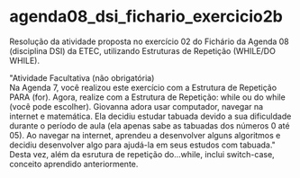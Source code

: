 # agenda08_dsi_fichario_exercicio2b
Resolução da atividade proposta no exercício 02 do Fichário da Agenda 08 (disciplina DSI) da ETEC, utilizando Estruturas de Repetição (WHILE/DO WHILE). <br>

"Atividade Facultativa (não obrigatória) <br>
Na Agenda 7, você realizou este exercício com a Estrutura de Repetição PARA (for). Agora, realize com a Estrutura de Repetição: while ou do while (você pode escolher).
Giovanna adora usar computador, navegar na internet e matemática. Ela decidiu estudar tabuada devido a sua dificuldade durante o período de aula (ela apenas sabe as tabuadas dos números 0 até 05). Ao navegar na internet, aprendeu a desenvolver alguns algoritmos e decidiu desenvolver algo para ajudá-la em seus estudos com tabuada."<br>
Desta vez, além da esrutura de repetição do...while, inclui switch-case, conceito aprendido anteriormente.
